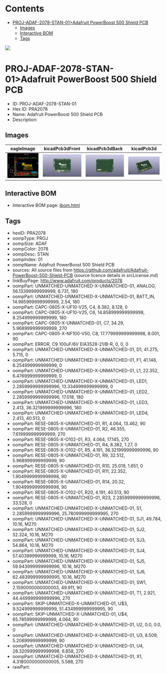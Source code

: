 



Contents
========

* [PROJ-ADAF-2078-STAN-01>Adafruit PowerBoost 500 Shield PCB](#proj-adaf-2078-stan-01adafruit-powerboost-500-shield-pcb)
	* [Images](#images)
	* [Interactive BOM](#interactive-bom)
	* [Tags](#tags)
  
![][im]
# PROJ-ADAF-2078-STAN-01>Adafruit PowerBoost 500 Shield PCB

- ID: PROJ-ADAF-2078-STAN-01
- Hex ID: PRA2078
- Name: Adafruit PowerBoost 500 Shield PCB
- Description: 

## Images
  
  

|eagleImage|kicadPcb3dFront|kicadPcb3dBack|kicadPcb3d|
| :---: | :---: | :---: | :---: |
|[![eagleImage](eagleImage_140.png)](eagleImage_600.png)|[![kicadPcb3dFront](kicadPcb3dFront_140.png)](kicadPcb3dFront_600.png)|[![kicadPcb3dBack](kicadPcb3dBack_140.png)](kicadPcb3dBack_600.png)|[![kicadPcb3d](kicadPcb3d_140.png)](kicadPcb3d_600.png)|

## Interactive BOM

- Interactive BOM page: [ibom.html](kicad/bom/ibom.html)

## Tags

- hexID: PRA2078
- oompType: PROJ
- oompSize: ADAF
- oompColor: 2078
- oompDesc: STAN
- oompIndex: 01
- oompName: Adafruit PowerBoost 500 Shield PCB
- sources: All source files from https://github.com/adafruit/Adafruit-PowerBoost-500-Shield-PCB (source licence details in srcLicense.md)
- linkBuyPage: http://www.adafruit.com/products/2078
- oompPart: UNMATCHED-UNMATCHED-X-UNMATCHED-01, ANALOG, 56.13399999999999, 6.731, 180
- oompPart: UNMATCHED-UNMATCHED-X-UNMATCHED-01, BATT_IN, 14.985999999999999, 2.54, 180
- oompPart: CAPC-0805-X-UF10-V25, C4, 8.382, 8.128, 0
- oompPart: CAPC-0805-X-UF10-V25, C6, 14.858999999999998, 8.254999999999999, 180
- oompPart: CAPC-0805-X-UNMATCHED-01, C7, 34.29, 5.968999999999999, 270
- oompPart: CAPC-0805-X-NF100-V50, C8, 17.779999999999998, 8.001, 90
- oompPart: ERROR, C9 100uF/6V EIA3528-21/B-R, 0, 0, 0
- oompPart: UNMATCHED-UNMATCHED-X-UNMATCHED-01, D1, 41.275, 5.715, 0
- oompPart: UNMATCHED-UNMATCHED-X-UNMATCHED-01, F1, 41.148, 8.254999999999999, 0
- oompPart: UNMATCHED-UNMATCHED-X-UNMATCHED-01, L1, 22.352, 6.476999999999999, 0
- oompPart: UNMATCHED-UNMATCHED-X-UNMATCHED-01, LED1, 2.2859999999999996, 13.334999999999999, 0
- oompPart: UNMATCHED-UNMATCHED-X-UNMATCHED-01, LED2, 2.2859999999999996, 17.018, 180
- oompPart: UNMATCHED-UNMATCHED-X-UNMATCHED-01, LED3, 2.413, 36.321999999999996, 180
- oompPart: UNMATCHED-UNMATCHED-X-UNMATCHED-01, LED4, 2.413, 40.513, 0
- oompPart: RESE-0805-X-UNMATCHED-01, R1, 4.064, 13.462, 90
- oompPart: RESE-0805-X-UNMATCHED-01, R2, 46.355, 7.619999999999999, 270
- oompPart: RESE-0805-X-O102-01, R3, 4.064, 17.145, 270
- oompPart: RESE-0805-X-UNMATCHED-01, R4, 8.382, 1.27, 0
- oompPart: RESE-0805-X-O102-01, R5, 4.191, 36.321999999999996, 90
- oompPart: RESE-0805-X-UNMATCHED-01, R9, 32.512, 5.968999999999999, 90
- oompPart: RESE-0805-X-UNMATCHED-01, R10, 25.019, 1.651, 0
- oompPart: RESE-0805-X-UNMATCHED-01, R11, 22.352, 1.9049999999999998, 90
- oompPart: RESE-0805-X-UNMATCHED-01, R14, 20.32, 1.9049999999999998, 90
- oompPart: RESE-0805-X-O102-01, R20, 4.191, 40.513, 90
- oompPart: RESE-0805-X-UNMATCHED-01, R23, 2.2859999999999996, 33.528, 0
- oompPart: UNMATCHED-UNMATCHED-X-UNMATCHED-01, S1, 2.2859999999999996, 25.780999999999995, 270
- oompPart: UNMATCHED-UNMATCHED-X-UNMATCHED-01, SJ1, 49.784, 10.16, M270
- oompPart: UNMATCHED-UNMATCHED-X-UNMATCHED-01, SJ2, 52.324, 10.16, M270
- oompPart: UNMATCHED-UNMATCHED-X-UNMATCHED-01, SJ3, 54.864, 10.16, M270
- oompPart: UNMATCHED-UNMATCHED-X-UNMATCHED-01, SJ4, 57.40399999999999, 10.16, M270
- oompPart: UNMATCHED-UNMATCHED-X-UNMATCHED-01, SJ5, 59.943999999999996, 10.16, M270
- oompPart: UNMATCHED-UNMATCHED-X-UNMATCHED-01, SJ6, 62.483999999999995, 10.16, M270
- oompPart: UNMATCHED-UNMATCHED-X-UNMATCHED-01, SW1, 2.1590000000000003, 49.911, 90
- oompPart: UNMATCHED-UNMATCHED-X-UNMATCHED-01, T1, 2.921, 44.449999999999996, 270
- oompPart: SKIP-UNMATCHED-X-UNMATCHED-01, U$3, 9.524999999999999, 51.434999999999995, 90
- oompPart: SKIP-UNMATCHED-X-UNMATCHED-01, U$4, 65.78599999999999, 4.064, 90
- oompPart: UNMATCHED-UNMATCHED-X-UNMATCHED-01, U2, 0.0, 0.0, 0
- oompPart: UNMATCHED-UNMATCHED-X-UNMATCHED-01, U3, 8.509, 5.206999999999999, 90
- oompPart: UNMATCHED-UNMATCHED-X-UNMATCHED-01, U4, 28.320999999999998, 6.858, 270
- oompPart: UNMATCHED-UNMATCHED-X-UNMATCHED-01, X1, 4.3180000000000005, 5.588, 270
- rawPart: 



[im]: kicadPcb3d_450.png
